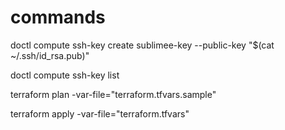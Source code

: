 # commands

doctl compute ssh-key create sublimee-key --public-key "$(cat ~/.ssh/id_rsa.pub)"

doctl compute ssh-key list

terraform plan -var-file="terraform.tfvars.sample"

terraform apply -var-file="terraform.tfvars"
